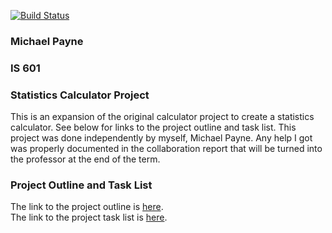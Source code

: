 [![Build Status](https://travis-ci.com/mcp48/StatsCalculator.svg?branch=master)](https://travis-ci.com/mcp48/StatsCalculator)
### Michael Payne
### IS 601
### Statistics Calculator Project

This is an expansion of the original calculator project to create a statistics calculator.  See below for links to the project outline and task list.  This project was done independently by myself, Michael Payne.  Any help I got was properly documented in the collaboration report that will be turned into the professor at the end of the term.

### Project Outline and Task List
The link to the project outline is [here](https://github.com/mcp48/StatsCalculator/blob/master/ProjectFiles/Outline.txt). <br>
The link to the project task list is [here](https://github.com/mcp48/StatsCalculator/blob/master/ProjectFiles/ProjectTasks.txt).
